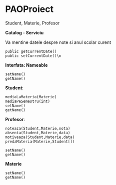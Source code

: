 # PAOProiect

Student, Materie, Profesor

**Catalog - Serviciu**

Va mentine datele despre note si anul scolar curent
```
public getCurrentDate()  
public setCurrentDate()\n
```

**Interfata: Nameable**  
```
setName()
getName()
```


**Student**:
```
mediaLaMateria(Materie)
mediaPeSemestru(int)
setName()
getName()
```


**Profesor**:
```
noteaza(Student,Materie,nota)
absenta(Student,Materie,data)
motiveaza(Student,Materie,data)
predaMateria(Materie,Student[])

setName()
getName()
```


**Materie**
```
setName()
getName()
```
